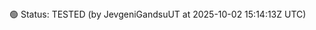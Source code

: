 <!--TEST_STATUS-->🟢 Status: TESTED (by JevgeniGandsuUT at 2025-10-02 15:14:13Z UTC)<!--/TEST_STATUS-->
